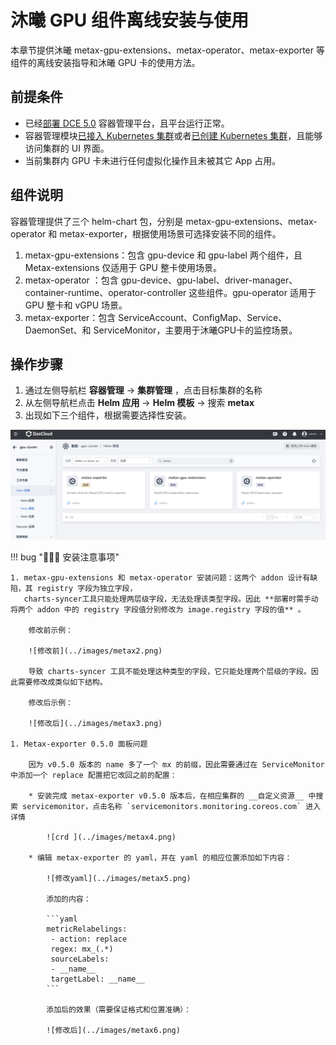 # 沐曦 GPU 组件离线安装与使用

本章节提供沐曦 metax-gpu-extensions、metax-operator、metax-exporter 等组件的离线安装指导和沐曦 GPU 卡的使用方法。

## 前提条件

- 已经[部署 DCE 5.0](../../../install/index.md) 容器管理平台，且平台运行正常。
- 容器管理模块[已接入 Kubernetes 集群](../clusters/integrate-cluster.md)或者[已创建 Kubernetes 集群](../clusters/create-cluster.md)，且能够访问集群的 UI 界面。
- 当前集群内 GPU 卡未进行任何虚拟化操作且未被其它 App 占用。

## 组件说明

容器管理提供了三个 helm-chart 包，分别是 metax-gpu-extensions、metax-operator 和 metax-exporter，根据使用场景可选择安装不同的组件。
  
1. metax-gpu-extensions：包含 gpu-device 和 gpu-label 两个组件，且 Metax-extensions 仅适用于 GPU 整卡使用场景。
2. metax-operator ：包含 gpu-device、gpu-label、driver-manager、container-runtime、operator-controller 这些组件。gpu-operator 适用于 GPU 整卡和 vGPU 场景。
3. metax-exporter：包含 ServiceAccount、ConfigMap、Service、DaemonSet、和 ServiceMonitor，主要用于沐曦GPU卡的监控场景。

## 操作步骤

1. 通过左侧导航栏 __容器管理__ -> __集群管理__ ，点击目标集群的名称
1. 从左侧导航栏点击 __Helm 应用__ -> __Helm 模板__ -> 搜索 __metax__
1. 出现如下三个组件，根据需要选择性安装。
  
![三个组件](../images/metax1.png)

!!! bug "📢📢📢 安装注意事项"

    1. metax-gpu-extensions 和 metax-operator 安装问题：这两个 addon 设计有缺陷，其 registry 字段为独立字段，
       charts-syncer工具只能处理两层级字段，无法处理该类型字段。因此 **部署时需手动将两个 addon 中的 registry 字段值分别修改为 image.registry 字段的值** 。
    
        修改前示例：
    
        ![修改前](../images/metax2.png)
    
        导致 charts-syncer 工具不能处理这种类型的字段，它只能处理两个层级的字段。因此需要修改成类似如下结构。
        
        修改后示例：
    
        ![修改后](../images/metax3.png)
    
    1. Metax-exporter 0.5.0 面板问题
    
        因为 v0.5.0 版本的 name 多了一个 mx 的前缀，因此需要通过在 ServiceMonitor 中添加一个 replace 配置把它改回之前的配置：
    
        * 安装完成 metax-exporter v0.5.0 版本后，在相应集群的 __自定义资源__ 中搜索 servicemonitor，点击名称 `servicemonitors.monitoring.coreos.com` 进入详情
        
            ![crd ](../images/metax4.png)
        
        * 编辑 metax-exporter 的 yaml，并在 yaml 的相应位置添加如下内容：
        
            ![修改yaml](../images/metax5.png)
    
            添加的内容：
            
            ```yaml
            metricRelabelings:
             - action: replace
             regex: mx_(.*)
             sourceLabels:
             - __name__
             targetLabel: __name__
            ```
            
            添加后的效果（需要保证格式和位置准确）：
            
            ![修改后](../images/metax6.png)
